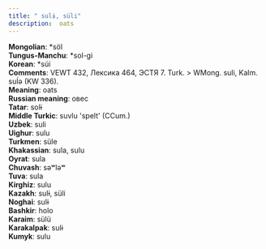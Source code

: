 ```yaml
---
title: " sulɨ, süli"
description:  oats
---
```


<strong>Mongolian</strong>:  *söl<br>
<strong>Tungus-Manchu</strong>:  *sol-gi<br>
<strong>Korean</strong>:  *súi<br>
<strong>Comments</strong>:  VEWT 432, Лексика 464, ЭСТЯ 7. Turk. > WMong. suli, Kalm. suĺǝ (KW 336).<br>
<strong>Meaning</strong>:  oats<br>
<strong>Russian meaning</strong>:  овес<br>
<strong>Tatar</strong>:  solɨ<br>
<strong>Middle Turkic</strong>:  suvlu 'spelt' (CCum.)<br>
<strong>Uzbek</strong>:  suli<br>
<strong>Uighur</strong>:  sulu<br>
<strong>Turkmen</strong>:  süle<br>
<strong>Khakassian</strong>:  sula, sulu<br>
<strong>Oyrat</strong>:  sula<br>
<strong>Chuvash</strong>:  sǝʷlǝʷ<br>
<strong>Tuva</strong>:  sula<br>
<strong>Kirghiz</strong>:  sulu<br>
<strong>Kazakh</strong>:  sulɨ, süli<br>
<strong>Noghai</strong>:  sulɨ<br>
<strong>Bashkir</strong>:  holo<br>
<strong>Karaim</strong>:  sülü<br>
<strong>Karakalpak</strong>:  sulɨ<br>
<strong>Kumyk</strong>:  sulu<br>


